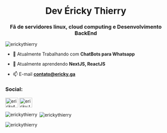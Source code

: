 <h1 align="center">Dev Éricky Thierry</h1>
<h3 align="center">Fã de servidores linux, cloud computing e Desenvolvimento BackEnd</h3>

<p align="left"> <img src="https://komarev.com/ghpvc/?username=erickythierry&label=Visualiza%C3%A7%C3%B5es&color=0e75b6&style=flat" alt="erickythierry" /> </p>

- 🔭 Atualmente Trabalhando com **ChatBots para Whatsapp**

- 🌱 Atualmente aprendendo **NextJS, ReactJS**

- 📫 E-mail **contato@ericky.ga**

<h3 align="left">Social:</h3>
<p align="left">
<a href="https://linkedin.com/in/erickythierry" target="blank"><img align="center" src="https://raw.githubusercontent.com/rahuldkjain/github-profile-readme-generator/master/src/images/icons/Social/linked-in-alt.svg" alt="erickythierry" height="30" width="40" /></a>
<a href="https://fb.com/ericky.thierry" target="blank"><img align="center" src="https://raw.githubusercontent.com/rahuldkjain/github-profile-readme-generator/master/src/images/icons/Social/facebook.svg" alt="ericky.thierry" height="30" width="40" /></a>
</p>

<p><img align="left" src="https://github-readme-stats.vercel.app/api/top-langs?username=erickythierry&show_icons=true&theme=dark&locale=pt-br&layout=compact" alt="erickythierry" /></p>

<p>&nbsp;<img align="center" src="https://github-readme-stats.vercel.app/api?username=erickythierry&show_icons=true&theme=dark&locale=pt-br" alt="erickythierry" /></p>

<p><img align="center" src="https://github-readme-streak-stats.herokuapp.com/?user=erickythierry&theme=dark" alt="erickythierry" /></p>
